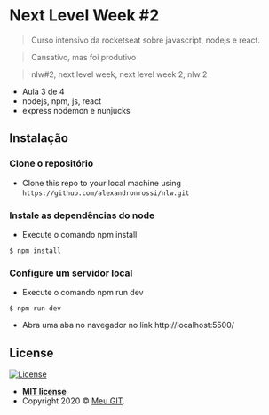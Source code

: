 # Next Level Week #2

> Curso intensivo da rocketseat sobre javascript, nodejs e react.

> Cansativo, mas foi produtivo

> nlw#2, next level week, next level week 2, nlw 2

- Aula 3 de 4
- nodejs, npm, js, react
- express nodemon e nunjucks

## Instalação

### Clone o repositório

- Clone this repo to your local machine using `https://github.com/alexandronrossi/nlw.git`

### Instale as dependências do node

- Execute o comando npm install

```shell
$ npm install
```

### Configure um servidor local

- Execute o comando npm run dev

```shell
$ npm run dev
```

- Abra uma aba no navegador no link http://localhost:5500/

## License

[![License](http://img.shields.io/:license-mit-blue.svg?style=flat-square)](http://badges.mit-license.org)

- **[MIT license](http://opensource.org/licenses/mit-license.php)**
- Copyright 2020 © <a href="https://github.com/alexandronrossi" target="_blank">Meu GIT</a>.